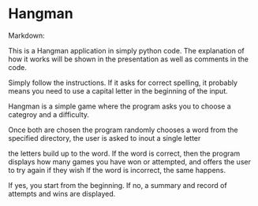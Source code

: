 # Hangman
Markdown:

This is a Hangman application in simply python code.
The explanation of how it works will be shown in the presentation as well as comments in the code. 

Simply follow the instructions. If it asks for correct spelling, it probably means you need to use a capital letter in the beginning of the input. 

Hangman is a simple game where the program asks you to choose a categroy and a difficulty. 

Once both are chosen the program randomly chooses a word from the specified directory, the user is asked to inout a single letter

the letters build up to the word. If the word is correct, then the program displays how many games you have won or attempted, and offers the user to try again if they wish
If the word is incorrect, the same happens.

If yes, you start from the beginning. If no, a summary and record of attempts and wins are displayed. 
